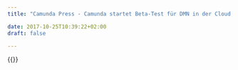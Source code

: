```yaml
---
title: "Camunda Press - Camunda startet Beta-Test für DMN in der Cloud | Camunda BPM"

date: 2017-10-25T10:39:22+02:00
draft: false

---
```

{{<press-single
title="Camunda startet Beta-Test für DMN in der Cloud"
text="Der Softwarehersteller Camunda hat heute den offenen Beta-Test für einen Cloud-Dienst aufgenommen, mit dem sich DMN-Entscheidungstabellen erstellen und automatisieren lassen. Er ist ab sofort unter https://dmn.camunda.cloud kostenlos nutzbar.<br><br>DMN ('Decision Model and Notation') ist ein IT-Industriestandard für das Management von Entscheidungen. Mit DMN können Fachanwender in die technische Umsetzung von Geschäftsregeln deutlich effektiver einbezogen werden, und diese auch außerhalb relativ starrer Entwicklungszyklen kurzfristig anpassen.<br><br>Mit ihrem Cloud-Dienst will Camunda jedem Entwickler die Möglichkeit geben, DMN in eigenen Anwendungen zu nutzen, ohne die erforderliche DMN-Engine selbst einbauen oder betreiben zu müssen. DMN-Tabellen können direkt im Web-Browser entwickelt und getestet werden. Nach dem one-click-deployment stehen sie über eine REST API zur Verfügung und können somit aus jeder Anwendung heraus aufgerufen und ausgeführt werden. Das Ergebnis wird dann zwecks weiterer Verarbeitung an die Anwendung zurück gemeldet. Auf der Webseite des Dienstes stehen Code-Beispiele für diverse Programmiersprachen wie Java, Javascript, C# oder PHP bereit.<br><br>'Wir haben unseren DMN-Dienst bewusst so einfach wie möglich gehalten', erklärt Jakob Freund, Geschäftsführer bei Camunda. 'Wir möchten, dass jeder Softwareentwickler mit minimalem Aufwand von DMN profitieren kann.'<br><br>Im aktuellen Beta-Test ist der neue Dienst kostenlos nutzbar. Allerdings gibt Camunda auch keine Zusicherungen in Bezug auf Verfügbarkeit, Fehlerfreiheit und Datenschutz. Ein Termin für den Abschluss des Beta-Tests ist bislang nicht bekannt, wie Jakob Freund betont: 'Wir möchten zunächst einmal lernen, wie ein solches Angebot in der Entwicklergemeinde angenommen und genutzt wird. Das wird uns helfen, die nächsten Schritte in Richtung 'Camunda in der Cloud' zu machen.'<br><br>Über Camunda Services GmbH:<br>Die Camunda Services GmbH mit Sitz in Berlin ist ein Software- und Beratungshaus, das sich auf Business Process Management (BPM) spezialisiert hat. Das Kernprodukt der Firma, Camunda BPM, ist eine Open Source Plattform für die Automatisierung von Geschäftsprozessen.  Sie wird genutzt von Firmen wie AT&T, Deutsche Bahn und Zalando.<br>"
date="2016-03-21">}}